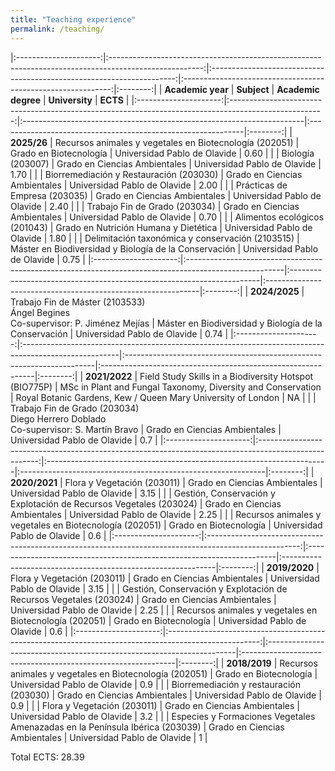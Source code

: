 ```yaml
---
title: "Teaching experience"
permalink: /teaching/
---
```


<style>
td, th {
   border: none!important;
}
</style>

|:---------------------:|:-----------------------------------------------------------------------------------------------------:|:---------------------------------------------------------------------:|:------------------------------------------------------------:|:--------:|
| **Academic year**     | **Subject**                                                                                           | **Academic degree**                                                   | **University**                                               | **ECTS** |
|:---------------------:|:-----------------------------------------------------------------------------------------------------:|:----------------------------------------------------------------------|:-------------------------------------------------------------|:--------:|
| **2025/26**           | Recursos animales y vegetales en Biotecnología (202051)                                               | Grado en Biotecnología                                                | Universidad Pablo de Olavide                                 | 0.60     |
|                       | Biología (203007)                                                                                     | Grado en Ciencias Ambientales                                         | Universidad Pablo de Olavide                                 | 1.70     |
|                       | Biorremediación y Restauración (203030)                                                               | Grado en Ciencias Ambientales                                         | Universidad Pablo de Olavide                                 | 2.00     |
|                       | Prácticas de Empresa (203035)                                                                         | Grado en Ciencias Ambientales                                         | Universidad Pablo de Olavide                                 | 2.40     |
|                       | Trabajo Fin de Grado (203034)                                                                         | Grado en Ciencias Ambientales                                         | Universidad Pablo de Olavide                                 | 0.70     |
|                       | Alimentos ecológicos (201043)                                                                         | Grado en Nutrición Humana y Dietética                                 | Universidad Pablo de Olavide                                 | 1.80     |
|                       | Delimitación taxonómica y conservación (2103515)                                                      | Máster en Biodiversidad y Biología de la Conservación                 | Universidad Pablo de Olavide                                 | 0.75     |
|:---------------------:|:------------------------------------------------------------------------------------------------------|:----------------------------------------------------------------------|:-------------------------------------------------------------|:--------:|
| **2024/2025**         | Trabajo Fin de Máster (2103533) <br> Ángel Begines <br> Co-supervisor: P. Jiménez Mejías              | Máster en Biodiversidad y Biología de la Conservación                 | Universidad Pablo de Olavide                                 | 0.74     |
|:---------------------:|:------------------------------------------------------------------------------------------------------|:----------------------------------------------------------------------|:-------------------------------------------------------------|:--------:|
| **2021/2022**         | Field Study Skills in a Biodiversity Hotspot (BIO775P)                                                | MSc in Plant and Fungal Taxonomy, Diversity and Conservation          | Royal Botanic Gardens, Kew / Queen Mary University of London | NA       |
|                       | Trabajo Fin de Grado (203034) <br> Diego Herrero Doblado <br> Co-supervisor: S. Martín Bravo          | Grado en Ciencias Ambientales                                         | Universidad Pablo de Olavide                                 | 0.7      |
|:---------------------:|:-----------------------------------------------------------------------------------------------------:|:----------------------------------------------------------------------|:-------------------------------------------------------------|:--------:|
| **2020/2021**         | Flora y Vegetación (203011)                                                                           | Grado en Ciencias Ambientales                                         | Universidad Pablo de Olavide                                 | 3.15     |
|                       | Gestión, Conservación y Explotación de Recursos Vegetales (203024)                                    | Grado en Ciencias Ambientales                                         | Universidad Pablo de Olavide                                 | 2.25     |
|                       | Recursos animales y vegetales en Biotecnología (202051)                                               | Grado en Biotecnología                                                | Universidad Pablo de Olavide                                 | 0.6      |
|:---------------------:|:-----------------------------------------------------------------------------------------------------:|:----------------------------------------------------------------------|:-------------------------------------------------------------|:--------:|
| **2019/2020**         | Flora y Vegetación (203011)                                                                           | Grado en Ciencias Ambientales                                         | Universidad Pablo de Olavide                                 | 3.15     |
|                       | Gestión, Conservación y Explotación de Recursos Vegetales (203024)                                    | Grado en Ciencias Ambientales                                         | Universidad Pablo de Olavide                                 | 2.25     |
|                       | Recursos animales y vegetales en Biotecnología (202051)                                               | Grado en Biotecnología                                                | Universidad Pablo de Olavide                                 | 0.6      |
|:---------------------:|:-----------------------------------------------------------------------------------------------------:|:----------------------------------------------------------------------|:-------------------------------------------------------------|:--------:|
| **2018/2019**         | Recursos animales y vegetales en Biotecnología (202051)                                               | Grado en Biotecnología                                                | Universidad Pablo de Olavide                                 | 0.9      |
|                       | Biorremediación y restauración (203030)                                                               | Grado en Ciencias Ambientales                                         | Universidad Pablo de Olavide                                 | 0.9      |
|                       | Flora y Vegetación (203011)                                                                           | Grado en Ciencias Ambientales                                         | Universidad Pablo de Olavide                                 | 3.2      |
|                       | Especies y Formaciones Vegetales Amenazadas en la Península Ibérica (203039)                          | Grado en Ciencias Ambientales                                         | Universidad Pablo de Olavide                                 | 1        |

Total ECTS: 28.39